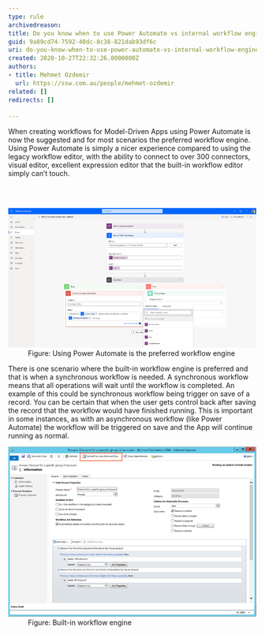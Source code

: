 ```yaml
---
type: rule
archivedreason: 
title: Do you know when to use Power Automate vs internal workflow engine (Model Driven Apps)?
guid: 9a89cd74-7592-40dc-8c38-821dab93df6c
uri: do-you-know-when-to-use-power-automate-vs-internal-workflow-engine-model-driven-apps
created: 2020-10-27T22:32:26.0000000Z
authors:
- title: Mehmet Ozdemir
  url: https://ssw.com.au/people/mehmet-ozdemir
related: []
redirects: []

---
```



<p class="ssw15-rteElement-P">When creating workflows for Model-Driven Apps using Power Automate is now the suggested and for most scenarios the preferred workflow engine. Using Power Automate is simply a nicer experience compared to using the legacy workflow editor, with the ability to connect to over 300 connectors, visual editor, excellent expression editor that the built-in workflow editor simply can’t touch.​​<br></p>
<br><excerpt class='endintro'></excerpt><br>
<dl class="image"><dt>​<img src="power-automate.png" alt="power-automate.png" style="width:750px;" /></dt><dd>Figure: Using Power Automate is the preferred workflow engine</dd></dl><p>There is one scenario where the built-in workflow engine is preferred and that is when a synchronous workflow is needed. A synchronous workflow means that all operations will wait until the workflow is completed. An example of this could be synchronous workflow being trigger on save of a record. You can be certain that when the user gets control back after saving the record that the workflow would have finished running. This is important in some instances, as with an asynchronous workflow (like Power Automate) the workflow will be triggered on save and the App will continue running as normal.</p><dl class="image"><dt>​<img src="builtin-workflow.png" alt="builtin-workflow.png" style="width:750px;" /></dt><dd>Figure: Built-in workflow engine</dd></dl>
<br>


